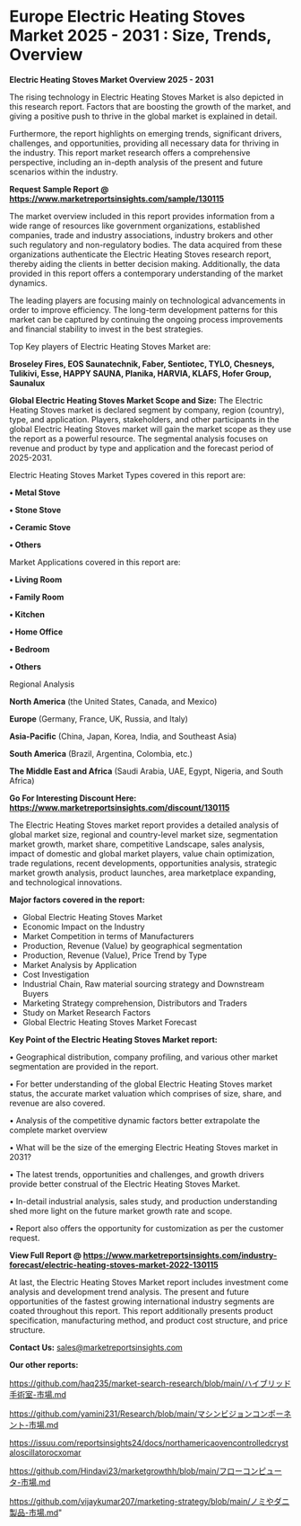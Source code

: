 # Europe Electric Heating Stoves Market 2025 - 2031 : Size, Trends, Overview

<Strong> Electric Heating Stoves Market Overview 2025 - 2031</strong>

The rising technology in Electric Heating Stoves Market is also depicted in this research report. Factors that are boosting the growth of the market, and giving a positive push to thrive in the global market is explained in detail.

Furthermore, the report highlights on emerging trends, significant drivers, challenges, and opportunities, providing all necessary data for thriving in the industry. This report market research offers a comprehensive perspective, including an in-depth analysis of the present and future scenarios within the industry.

<strong>Request Sample Report @ <a href=https://www.marketreportsinsights.com/sample/130115>https://www.marketreportsinsights.com/sample/130115</a></strong>

The market overview included in this report provides information from a wide range of resources like government organizations, established companies, trade and industry associations, industry brokers and other such regulatory and non-regulatory bodies. The data acquired from these organizations authenticate the Electric Heating Stoves research report, thereby aiding the clients in better decision making. Additionally, the data provided in this report offers a contemporary understanding of the market dynamics.

The leading players are focusing mainly on technological advancements in order to improve efficiency. The long-term development patterns for this market can be captured by continuing the ongoing process improvements and financial stability to invest in the best strategies.

Top Key players of Electric Heating Stoves Market are:

<strong>Broseley Fires, EOS Saunatechnik, Faber, Sentiotec, TYLO, Chesneys, Tulikivi, Esse, HAPPY SAUNA, Planika, HARVIA, KLAFS, Hofer Group, Saunalux</strong>

<strong><b>Global Electric Heating Stoves Market Scope and Size:</b></strong>
The Electric Heating Stoves market is declared segment by company, region (country), type, and application. Players, stakeholders, and other participants in the global Electric Heating Stoves market will gain the market scope as they use the report as a powerful resource. The segmental analysis focuses on revenue and product by type and application and the forecast period of 2025-2031.

Electric Heating Stoves Market Types covered in this report are:

<strong>• Metal Stove

• Stone Stove

• Ceramic Stove

• Others</strong>

Market Applications covered in this report are:

<strong>• Living Room

• Family Room

• Kitchen

• Home Office

• Bedroom

• Others</strong> 

Regional Analysis

<strong>North America</strong> (the United States, Canada, and Mexico)

<strong>Europe</strong> (Germany, France, UK, Russia, and Italy)

<strong>Asia-Pacific</strong> (China, Japan, Korea, India, and Southeast Asia)

<strong>South America</strong> (Brazil, Argentina, Colombia, etc.)

<strong>The Middle East and Africa</strong> (Saudi Arabia, UAE, Egypt, Nigeria, and South Africa)

<strong>Go For Interesting Discount Here: <a href=https://www.marketreportsinsights.com/discount/130115>https://www.marketreportsinsights.com/discount/130115</a></strong>

The Electric Heating Stoves market report provides a detailed analysis of global market size, regional and country-level market size, segmentation market growth, market share, competitive Landscape, sales analysis, impact of domestic and global market players, value chain optimization, trade regulations, recent developments, opportunities analysis, strategic market growth analysis, product launches, area marketplace expanding, and technological innovations.

<strong><b>Major factors covered in the report:</b></strong>
<ul>
  <li>Global Electric Heating Stoves Market </li>
  <li>Economic Impact on the Industry</li>
  <li>Market Competition in terms of Manufacturers</li>
  <li>Production, Revenue (Value) by geographical segmentation</li>
  <li>Production, Revenue (Value), Price Trend by Type</li>
  <li>Market Analysis by Application</li>
  <li>Cost Investigation</li>
  <li>Industrial Chain, Raw material sourcing strategy and Downstream Buyers</li>
  <li>Marketing Strategy comprehension, Distributors and Traders</li>
  <li>Study on Market Research Factors</li>
  <li>Global Electric Heating Stoves Market Forecast</li>
</ul>

<strong><b>Key Point of the Electric Heating Stoves Market report:</b></strong>

• Geographical distribution, company profiling, and various other market segmentation are provided in the report.

• For better understanding of the global Electric Heating Stoves market status, the accurate market valuation which comprises of size, share, and revenue are also covered.

• Analysis of the competitive dynamic factors better extrapolate the complete market overview

• What will be the size of the emerging Electric Heating Stoves market in 2031?

• The latest trends, opportunities and challenges, and growth drivers provide better construal of the Electric Heating Stoves Market.

• In-detail industrial analysis, sales study, and production understanding shed more light on the future market growth rate and scope.

• Report also offers the opportunity for customization as per the customer request.

<strong><b>View Full Report @ <a href=https://www.marketreportsinsights.com/industry-forecast/electric-heating-stoves-market-2022-130115>https://www.marketreportsinsights.com/industry-forecast/electric-heating-stoves-market-2022-130115</a></b></strong>


At last, the Electric Heating Stoves Market report includes investment come analysis and development trend analysis. The present and future opportunities of the fastest growing international industry segments are coated throughout this report. This report additionally presents product specification, manufacturing method, and product cost structure, and price structure.

<strong>Contact Us:</strong>
sales@marketreportsinsights.com

<strong>Our other reports:</strong>

<a href=https://github.com/haq235/market-search-research/blob/main/ハイブリッド手術室-市場.md>https://github.com/haq235/market-search-research/blob/main/ハイブリッド手術室-市場.md</a>

<a href=https://github.com/yamini231/Research/blob/main/マシンビジョンコンポーネント-市場.md>https://github.com/yamini231/Research/blob/main/マシンビジョンコンポーネント-市場.md</a>

<a href=https://issuu.com/reportsinsights24/docs/northamericaovencontrolledcrystaloscillatorocxomar>https://issuu.com/reportsinsights24/docs/northamericaovencontrolledcrystaloscillatorocxomar</a>

<a href=https://github.com/Hindavi23/marketgrowthh/blob/main/フローコンピュータ-市場.md>https://github.com/Hindavi23/marketgrowthh/blob/main/フローコンピュータ-市場.md</a>

<a href=https://github.com/vijaykumar207/marketing-strategy/blob/main/ノミやダニ製品-市場.md>https://github.com/vijaykumar207/marketing-strategy/blob/main/ノミやダニ製品-市場.md</a>"
